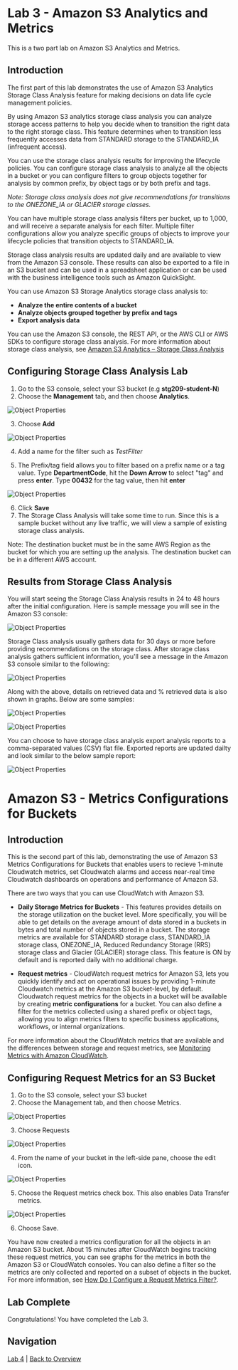 # Lab 3 - Amazon S3 Analytics and Metrics 

This is a two part lab on Amazon S3 Analytics and Metrics.

## Introduction
The first part of this lab demonstrates the use of Amazon S3 Analytics Storage Class Analysis feature for making decisions on data life cycle management policies.

By using Amazon S3 analytics storage class analysis you can analyze storage access patterns to help you decide when to transition the right data to the right storage class. This feature determines when to transition less frequently accesses data from STANDARD storage to the STANDARD_IA (infrequent access).

You can use the storage class analysis results for improving the lifecycle policies. You can configure storage class analysis to analyze all the objects in a bucket or you can configure filters to group objects together for analysis by common prefix, by object tags or by both prefix and tags. 

_Note: Storage class analysis does not give recommendations for transitions to the ONEZONE\_IA or GLACIER storage classes._

You can have multiple storage class analysis filters per bucket, up to 1,000, and will receive a separate analysis for each filter. Multiple filter configurations allow you analyze specific groups of objects to improve your lifecycle policies that transition objects to STANDARD_IA.

Storage class analysis results are updated daily and are available to view from the Amazon S3 console. These results can also be exported to a file in an S3 bucket and can be used in a spreadsheet application or can be used with the business intelligence tools such as Amazon QuickSight.

You can use Amazon S3 Storage Analytics storage class analysis to:
* **Analyze the entire contents of a bucket**
* **Analyze objects grouped together by prefix and tags**
* **Export analysis data**

You can use the Amazon S3 console, the REST API, or the AWS CLI or AWS SDKs to configure storage class analysis. For more information about storage class analysis, see [Amazon S3 Analytics – Storage Class Analysis](https://docs.aws.amazon.com/AmazonS3/latest/dev/analytics-storage-class.html)

## Configuring Storage Class Analysis Lab

1. Go to the S3 console, select your S3 bucket (e.g **stg209-student-N**)
2. Choose the **Management** tab, and then choose **Analytics**.

![Object Properties](../images/SA-choose-management-tab.png)

3. Choose **Add**

![Object Properties](../images/SA-storage-class-analysis-add-filter.png)

4. Add a name for the filter such as _TestFilter_

5. The Prefix/tag field allows you to filter based on a prefix name or a tag value.  Type **DepartmentCode**, hit the **Down Arrow** to select "tag" and press **enter**. Type **00432** for the tag value, then hit **enter**

![Object Properties](../images/SA-storage-class-analysis-tag.png)

6. Click **Save**
7. The Storage Class Analysis will take some time to run.  Since this is a sample bucket without any live traffic, we will view a sample of existing storage class analysis.

Note: The destination bucket must be in the same AWS Region as the bucket for which you are setting up the analysis. The destination bucket can be in a different AWS account.

## Results from Storage Class Analysis 

<!--Once the storage calss analysis is configured, you'll start seeing data analysis based on the filter in the Amazon S3 console in 24 to 48 hours. However, storage class analysis observes the access patterns of a filtered data set for 30 days or longer to gather information for analysis before giving a result. The analysis continues to run after the initial result and updates the result as the access patterns change. A message similar to the below will show up on the Amazon S3 console once storage class analysis is configured:-->

You will start seeing the Storage Class Analysis results in 24 to 48 hours after the initial configuration. Here is sample message you will see in the Amazon S3 console:

![Object Properties](../images/SA-storage-class-analysis-observe-bar-start-observe.png)

Storage Class analysis usually gathers data for 30 days or more before providing recommendations on the storage class. After storage class analysis gathers sufficient information, you'll see a message in the Amazon S3 console similar to the following:

![Object Properties](../images/SA-storage-class-analysis-observe-bar.png)

Along with the above, details on retrieved data and % retrieved data is also shown in graphs. Below are some samples:

![Object Properties](../images/SA-storage-class-analysis-how-much-retrieved.png)

![Object Properties](../images/SA-storage-class-analysis-percentage-retrieved.png)

You can choose to have storage class analysis export analysis reports to a comma-separated values (CSV) flat file. Exported reports are updated dailty and look similar to the below sample report:

![Object Properties](../images/SA-storage-class-analysis-export-file1.png)



<!--7. On the same pane, choose Export data to export analysis reports to a comma-separated values (.csv) flat file. Specify the destination bucket as **s3reinvent2018demosourcebucketaccount1** and provide the prefix **storageanalysis/your-bucket-name>**. Here is an example showing the details for student-1 - 
  
![Object Properties](../images/SA-storage-class-analysis-export-1.png)   



8. Choose *Save* -->


# Amazon S3 - Metrics Configurations for Buckets

## Introduction

This is the second part of this lab, demonstrating the use of Amazon S3 Metrics Configurations for Buckets that enables users to recieve 1-minute Cloudwatch metrics, set Cloudwatch alarms and access near-real time Cloudwatch dashboards on operations and performance of Amazon S3.

There are two ways that you can use CloudWatch with Amazon S3. 

* **Daily Storage Metrics for Buckets** - This features provides details on the storage utilization on the bucket level. More specifically, you will be able to get details on the average amount of data stored in a buckets in bytes and total number of objects stored in a bucket. The storage metrics are available for STANDARD storage class, STANDARD_IA storage class, ONEZONE_IA, Reduced Redundancy Storage (RRS) storage class and Glacier (GLACIER) storage class. This feature is ON by default and is reported daily with no additional charge.

* **Request metrics** - CloudWatch request metrics for Amazon S3, lets you quickly identify and act on operational issues by providing 1-minute Cloudwatch metrics at the Amazon S3 bucket-level, by default. Cloudwatch request metrics for the objects in a bucket will be available by creating **metric configurations** for a bucket. You can also define a filter for the metrics collected using a shared prefix or object tags, allowing you to align metrics filters to specific business applications, workflows, or internal organizations.
 
For more information about the CloudWatch metrics that are available and the differences between storage and request metrics, see [Monitoring Metrics with Amazon CloudWatch](https://docs.aws.amazon.com/AmazonS3/latest/dev/cloudwatch-monitoring.html).

## Configuring Request Metrics for an S3 Bucket

1. Go to the S3 console, select your S3 bucket
2. Choose the Management tab, and then choose Metrics.

![Object Properties](../images/RM-choose-management-tab-metrics.png)

3. Choose Requests

![Object Properties](../images/RM-choose-requests.png)

4. From the name of your bucket in the left-side pane, choose the edit icon.

![Object Properties](../images/RM-choose-metrics-edit.png)

5. Choose the Request metrics check box. This also enables Data Transfer metrics.

![Object Properties](../images/RM-choose-metrics-checkbox.png)

6. Choose Save.

You have now created a metrics configuration for all the objects in an Amazon S3 bucket. About 15 minutes after CloudWatch begins tracking these request metrics, you can see graphs for the metrics in both the Amazon S3 or CloudWatch consoles. You can also define a filter so the metrics are only collected and reported on a subset of objects in the bucket. For more information, see [How Do I Configure a Request Metrics Filter?](https://docs.aws.amazon.com/AmazonS3/latest/user-guide/configure-metrics.html).

## Lab Complete

Congratulations! You have completed the Lab 3.

## Navigation
[Lab 4](../lab4/README.md) | 
[Back to Overview](../README.md)

